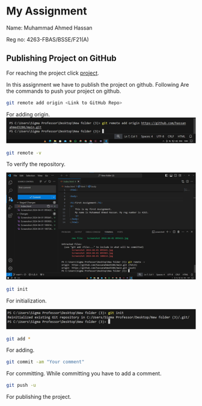 # My Assignment

Name: Muhammad Ahmed Hassan

Reg no: 4263-FBAS/BSSE/F21(A)

## Publishing Project on GitHub

For reaching the project click [project](https://github.com/hassanahmed3286/main).

In this assignment we have to publish the project on github. Following Are the commands to push your project on github.



```bash
git remote add origin <Link to GitHub Repo>
```
For adding origin.
![alt text](https://github.com/hassanahmed3286/main/blob/main/Adding%20origin.jpg)
```bash
git remote -v
```
To verify the repository.


![alt text](https://github.com/hassanahmed3286/main/blob/main/verifing%20origin.jpg)
```bash
git init
```
For initialization.

![alt text](https://github.com/hassanahmed3286/main/blob/main/Initiatlization.jpg)


```bash
git add *
```
For adding.

```bash
git commit -am "Your comment"
```
For committing. While committing you have to add a comment.

```bash
git push -u
```
For publishing the project.


